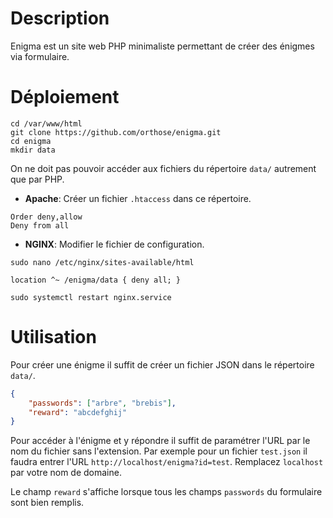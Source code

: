 # Description
Enigma est un site web PHP minimaliste permettant de créer des énigmes via formulaire.

# Déploiement
```shell
cd /var/www/html
git clone https://github.com/orthose/enigma.git
cd enigma
mkdir data
```

On ne doit pas pouvoir accéder aux fichiers du répertoire `data/` autrement que par PHP.
* **Apache**: Créer un fichier `.htaccess` dans ce répertoire.
```
Order deny,allow
Deny from all
```

* **NGINX**: Modifier le fichier de configuration.
```shell
sudo nano /etc/nginx/sites-available/html
```
```
location ^~ /enigma/data { deny all; }
```
```shell
sudo systemctl restart nginx.service
```

# Utilisation
Pour créer une énigme il suffit de créer un fichier JSON dans le répertoire `data/`.
```json
{
    "passwords": ["arbre", "brebis"],
    "reward": "abcdefghij"
}
```

Pour accéder à l'énigme et y répondre il suffit de paramétrer l'URL par le nom
du fichier sans l'extension. Par exemple pour un fichier `test.json`
il faudra entrer l'URL `http://localhost/enigma?id=test`.
Remplacez `localhost` par votre nom de domaine.

Le champ `reward` s'affiche lorsque tous les champs `passwords` du formulaire sont bien remplis.
